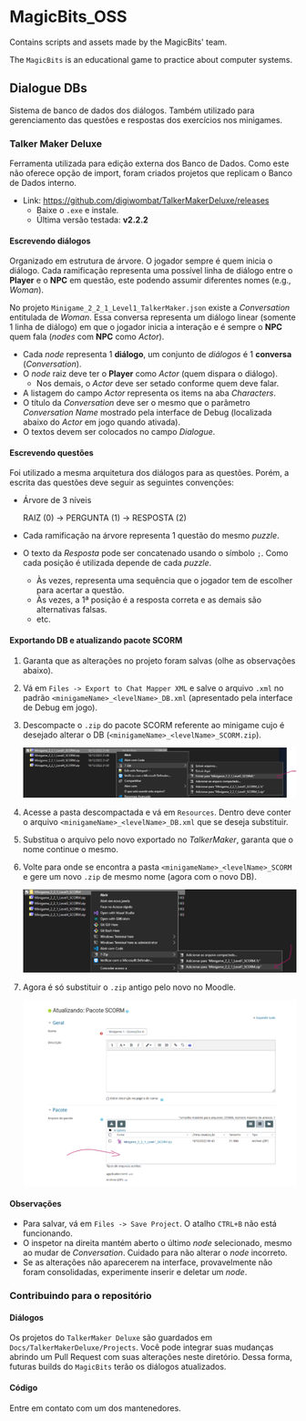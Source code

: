 # MagicBits_OSS

Contains scripts and assets made by the MagicBits' team.

The `MagicBits` is an educational game to practice about computer systems.

## Dialogue DBs

Sistema de banco de dados dos diálogos. Também utilizado para gerenciamento das questões e respostas dos exercícios nos minigames.

### Talker Maker Deluxe

Ferramenta utilizada para edição externa dos Banco de Dados. Como este não oferece opção de import, foram criados projetos que replicam o Banco de Dados interno.

- Link: https://github.com/digiwombat/TalkerMakerDeluxe/releases
    - Baixe o `.exe` e instale.
    - Última versão testada: **v2.2.2**

#### Escrevendo diálogos

Organizado em estrutura de árvore. O jogador sempre é quem inicia o diálogo. Cada ramificação representa uma possível linha de diálogo entre o **Player** e o **NPC** em questão, este podendo assumir diferentes nomes (e.g., *Woman*).

No projeto `Minigame_2_2_1_Level1_TalkerMaker.json` existe a *Conversation* entitulada de *Woman*. Essa conversa
representa um diálogo linear (somente 1 linha de diálogo) em que o jogador inicia a interação e é sempre o **NPC** quem fala (*nodes* com **NPC** como *Actor*).

[//]: # (TODO: Conferir padrão de diretórios.)

- Cada *node* representa 1 **diálogo**, um conjunto de *diálogos* é 1 **conversa** (*Conversation*).
- O *node* raiz deve ter o **Player** como *Actor* (quem dispara o diálogo).
    - Nos demais, o *Actor* deve ser setado conforme quem deve falar.
- A listagem do campo *Actor* representa os items na aba *Characters*.
- O título da *Conversation* deve ser o mesmo que o parâmetro *Conversation Name* mostrado pela interface de Debug (localizada abaixo do *Actor* em jogo quando ativada).
- O textos devem ser colocados no campo *Dialogue*.

#### Escrevendo questões

Foi utilizado a mesma arquitetura dos diálogos para as questões. Porém, a escrita das questões deve seguir as seguintes convenções:

- Árvore de 3 níveis

    RAIZ (0) -> PERGUNTA (1) -> RESPOSTA (2)

- Cada ramificação na árvore representa 1 questão do mesmo *puzzle*.
- O texto da *Resposta* pode ser concatenado usando o símbolo `;`. Como cada posição é utilizada depende de cada *puzzle*.
    - Às vezes, representa uma sequência que o jogador tem de escolher para acertar a questão.
    - Às vezes, a 1ª posição é a resposta correta e as demais são alternativas falsas.
    - etc.

#### Exportando DB e atualizando pacote SCORM

1. Garanta que as alterações no projeto foram salvas (olhe as observações abaixo).
1. Vá em `Files -> Export to Chat Mapper XML` e salve o arquivo `.xml` no padrão `<minigameName>_<levelName>_DB.xml` (apresentado pela interface de Debug em jogo).
1. Descompacte o `.zip` do pacote SCORM referente ao minigame cujo é desejado alterar o DB (`<minigameName>_<levelName>_SCORM.zip`).

    ![](Docs/Images/extract.png)

1. Acesse a pasta descompactada e vá em `Resources`. Dentro deve conter o arquivo `<minigameName>_<levelName>_DB.xml` que se deseja substituir.
1. Substitua o arquivo pelo novo exportado no *TalkerMaker*, garanta que o nome continue o mesmo.
1. Volte para onde se encontra a pasta `<minigameName>_<levelName>_SCORM` e gere um novo `.zip` de mesmo nome (agora com o novo DB).

    ![](Docs/Images/compress.png)

1. Agora é só substituir o `.zip` antigo pelo novo no Moodle.

    ![](Docs/Images/subsSCORM.png)

#### Observações

- Para salvar, vá em `Files -> Save Project`. O atalho `CTRL+B` não está funcionando.
- O inspetor na direita mantém aberto o último *node* selecionado, mesmo ao mudar de *Conversation*. Cuidado para não alterar o *node* incorreto.
- Se as alterações não aparecerem na interface, provavelmente não foram consolidadas, experimente inserir e deletar um *node*.


### Contribuindo para o repositório

#### Diálogos

Os projetos do `TalkerMaker Deluxe` são guardados em `Docs/TalkerMakerDeluxe/Projects`. Você pode integrar suas mudanças abrindo um Pull Request com suas alterações neste diretório. Dessa forma, futuras builds do `MagicBits` terão os diálogos atualizados.

#### Código

Entre em contato com um dos mantenedores.

